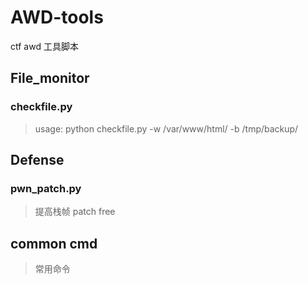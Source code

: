 # AWD-tools
ctf awd 工具脚本

## File_monitor

### checkfile.py

> usage:
> python checkfile.py -w /var/www/html/ -b /tmp/backup/

## Defense

### pwn_patch.py
> 提高栈帧
> patch free

## common cmd
> 常用命令